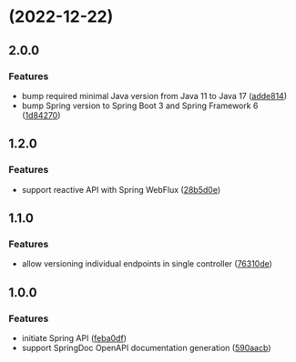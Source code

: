 #  (2022-12-22)

## 2.0.0

### Features

* bump required minimal Java version from Java 11 to Java 17 ([adde814](https://github.com/filipowm/spring-api/commit/adde81410f5d65752404da50f6592a37a7964abc))
* bump Spring version to Spring Boot 3 and Spring Framework 6 ([1d84270](https://github.com/filipowm/spring-api/commit/1d842707ab31e870d93d8045ecdb5fe0ebf3a490))

## 1.2.0

### Features 

* support reactive API with Spring WebFlux ([28b5d0e](https://github.com/filipowm/spring-api/commit/28b5d0ef54363fe822afa60acade50c83c1a3b97))

## 1.1.0

### Features

* allow versioning individual endpoints in single controller ([76310de](https://github.com/filipowm/spring-api/commit/76310de152724bd7986df598b4af0e53a8cd8cde))

## 1.0.0

### Features

* initiate Spring API ([feba0df](https://github.com/filipowm/spring-api/commit/feba0df3afce6618fd3fd5e3c8d29be600def7a6))
* support SpringDoc OpenAPI documentation generation ([590aacb](https://github.com/filipowm/spring-api/commit/590aacb3be847761ccaca5bba00bbe0019001fb5))
